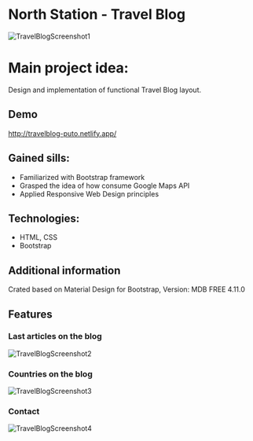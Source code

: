 # North Station - Travel Blog
![TravelBlogScreenshot1](https://user-images.githubusercontent.com/53584321/108420188-bfb2d980-7233-11eb-9720-0cb94363130f.jpg)


# Main project idea:
Design and implementation of functional Travel Blog layout. 

## Demo
http://travelblog-puto.netlify.app/

## Gained sills:
* Familiarized with Bootstrap framework
* Grasped the idea of how consume Google Maps API
* Applied Responsive Web Design principles


## Technologies:
* HTML, CSS
* Bootstrap

## Additional information
Crated based on Material Design for Bootstrap, Version: MDB FREE 4.11.0

## Features
### Last articles on the blog
![TravelBlogScreenshot2](https://user-images.githubusercontent.com/53584321/108420190-bfb2d980-7233-11eb-84f4-737131adf9aa.jpg)

### Countries on the blog
![TravelBlogScreenshot3](https://user-images.githubusercontent.com/53584321/108420183-be81ac80-7233-11eb-9553-4580b874ae5f.jpg)

### Contact
![TravelBlogScreenshot4](https://user-images.githubusercontent.com/53584321/108420588-4ebff180-7234-11eb-95a2-09d071a3b0a6.jpg)
